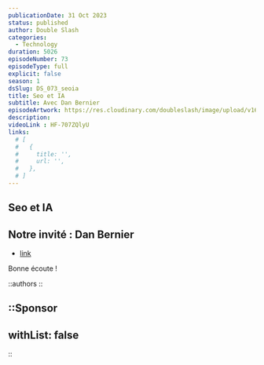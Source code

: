 ```yaml
---
publicationDate: 31 Oct 2023
status: published
author: Double Slash
categories:
  - Technology
duration: 5026
episodeNumber: 73
episodeType: full
explicit: false
season: 1
dsSlug: DS_073_seoia
title: Seo et IA
subtitle: Avec Dan Bernier
episodeArtwork: https://res.cloudinary.com/doubleslash/image/upload/v1698610790/episode/ART_73_bxnjbq.png
description: 
videoLink : HF-707ZQlyU
links:
  # [
  #   {
  #     title: '',
  #     url: '',
  #   },
  # ]
---
```

## Seo et IA

## Notre invité : Dan Bernier

- [link](http)

Bonne écoute !

::authors
::

::Sponsor
---
withList: false
---
::
